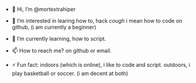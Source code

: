 - 👋 Hi, I’m @mortextrahiper
- 👀 I’m interested in learing how to, hack *cough* i mean how to code on github, (i am currently a beginner)
- 🌱 I’m currently learning, how to script.
- 📫 How to reach me? on github or email.

- ⚡ Fun fact: indoors (which is online), i like to code and script. outdoors, i play basketball or soccer. (i am decent at both)

<!---
mortextrahiper/mortextrahiper is a ✨ special ✨ repository because its `README.md` (this file) appears on your GitHub profile.
You can click the Preview link to take a look at your changes.
--->
